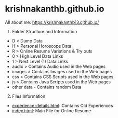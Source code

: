 # krishnakanthb.github.io
All about me:
https://krishnakanthb13.github.io/


1. Folder Structure and Information
- D > Dump Data
- H > Personal Horoscope Data
- R > Online Resume Variations & Try outs
- 0 > High Level Data Links
- 1 > Next Level (1) Data Links
- audio > Contains Audio used in the Web pages
- images > Contains Images used in the Web pages
- css > Contains CSS Scripts used in the Web pages
- js > Contains Java Scripts used in the Web pages
- other data - Contains random Data

2. Files Information
- [experience-details.html]([https://krishnakanthb13.github.io/experience-details.html]): Contains Old Experiences 
- [index.html]([https://krishnakanthb13.github.io/]): Main File for Online Resume